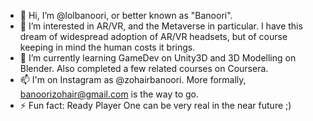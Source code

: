- 👋 Hi, I’m @lolbanoori, or better known as "Banoori".
- 👀 I’m interested in AR/VR, and the Metaverse in particular. I have this dream of widespread adoption of AR/VR headsets, but of course keeping in mind the human costs it brings.
- 🌱 I’m currently learning GameDev on Unity3D and 3D Modelling on Blender. Also completed a few related courses on Coursera.
- 📫 I'm on Instagram as @zohairbanoori. More formally, banoorizohair@gmail.com is the way to go.
- ⚡ Fun fact: Ready Player One can be very real in the near future ;)
